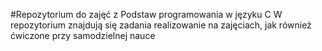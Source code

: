 #Repozytorium do zajęć z Podstaw programowania w języku C
W repozytorium znajdują się zadania realizowanie na zajęciach, jak również ćwiczone przy samodzielnej nauce
